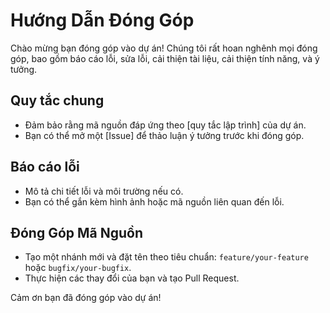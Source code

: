 # Hướng Dẫn Đóng Góp

Chào mừng bạn đóng góp vào dự án! Chúng tôi rất hoan nghênh mọi đóng góp, bao gồm báo cáo lỗi, sửa lỗi, cải thiện tài liệu, cải thiện tính năng, và ý tưởng.

## Quy tắc chung
- Đảm bảo rằng mã nguồn đáp ứng theo [quy tắc lập trình] của dự án.
- Bạn có thể mở một [Issue] để thảo luận ý tưởng trước khi đóng góp.

## Báo cáo lỗi
- Mô tả chi tiết lỗi và môi trường nếu có.
- Bạn có thể gắn kèm hình ảnh hoặc mã nguồn liên quan đến lỗi.

## Đóng Góp Mã Nguồn
- Tạo một nhánh mới và đặt tên theo tiêu chuẩn: `feature/your-feature` hoặc `bugfix/your-bugfix`.
- Thực hiện các thay đổi của bạn và tạo Pull Request.

Cảm ơn bạn đã đóng góp vào dự án!
